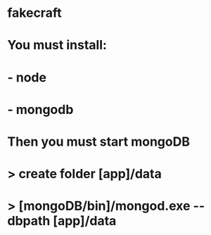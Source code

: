 # fakecraft
# You must install:
# - node
# - mongodb
# Then you must start mongoDB
# > create folder [app]/data
# > [mongoDB/bin]/mongod.exe --dbpath [app]/data
# 